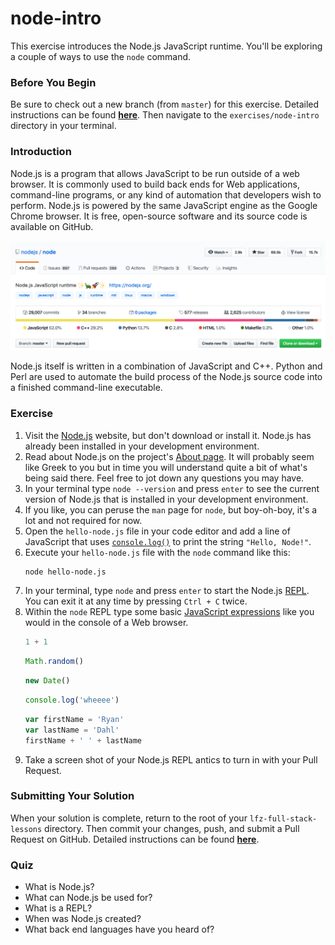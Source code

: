 # node-intro

This exercise introduces the Node.js JavaScript runtime. You'll be exploring a couple of ways to use the `node` command.

### Before You Begin

Be sure to check out a new branch (from `master`) for this exercise. Detailed instructions can be found [**here**](../../guides/before-each-exercise.md). Then navigate to the `exercises/node-intro` directory in your terminal.

### Introduction

Node.js is a program that allows JavaScript to be run outside of a web browser. It is commonly used to build back ends for Web applications, command-line programs, or any kind of automation that developers wish to perform. Node.js is powered by the same JavaScript engine as the Google Chrome browser. It is free, open-source software and its source code is available on GitHub.

<p align="middle">
  <img src="images/node-github.png">
</p>

Node.js itself is written in a combination of JavaScript and C++. Python and Perl are used to automate the build process of the Node.js source code into a finished command-line executable.

### Exercise

1. Visit the [Node.js](https://nodejs.org/en/) website, but don't download or install it. Node.js has already been installed in your development environment.
1. Read about Node.js on the project's [About page](https://nodejs.org/en/about/). It will probably seem like Greek to you but in time you will understand quite a bit of what's being said there. Feel free to jot down any questions you may have.
1. In your terminal type `node --version` and press `enter` to see the current version of Node.js that is installed in your development environment.
1. If you like, you can peruse the `man` page for `node`, but boy-oh-boy, it's a lot and not required for now.
1. Open the `hello-node.js` file in your code editor and add a line of JavaScript that uses [`console.log()`](https://nodejs.org/docs/latest-v10.x/api/console.html#console_console_log_data_args) to print the string `"Hello, Node!"`.
1. Execute your `hello-node.js` file with the `node` command like this:
    ```bash
    node hello-node.js
    ```
1. In your terminal, type `node` and press `enter` to start the Node.js [REPL](https://en.wikipedia.org/wiki/Read%E2%80%93eval%E2%80%93print_loop). You can exit it at any time by pressing `Ctrl + C` twice.
1. Within the `node` REPL type some basic [JavaScript expressions](https://nodejs.org/docs/latest-v10.x/api/repl.html#repl_javascript_expressions) like you would in the console of a Web browser.
    ```js
    1 + 1
    ```
    ```js
    Math.random()
    ```
    ```js
    new Date()
    ```
    ```js
    console.log('wheeee')
    ```
    ```js
    var firstName = 'Ryan'
    var lastName = 'Dahl'
    firstName + ' ' + lastName
    ```
1. Take a screen shot of your Node.js REPL antics to turn in with your Pull Request.

### Submitting Your Solution

When your solution is complete, return to the root of your `lfz-full-stack-lessons` directory. Then commit your changes, push, and submit a Pull Request on GitHub. Detailed instructions can be found [**here**](../../guides/after-each-exercise.md).

### Quiz

- What is Node.js?
- What can Node.js be used for?
- What is a REPL?
- When was Node.js created?
- What back end languages have you heard of?
